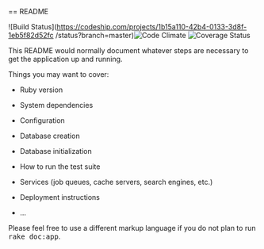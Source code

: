 == README

![Build Status](https://codeship.com/projects/1b15a110-42b4-0133-3d8f-1eb5f82d52fc
/status?branch=master)![Code Climate](https://codeclimate.com/github/agarmisa/Posture-Pal.png) ![Coverage Status](https://coveralls.io/repos/agarmisa/Posture-Pal/badge.png)

This README would normally document whatever steps are necessary to get the
application up and running.

Things you may want to cover:

* Ruby version

* System dependencies

* Configuration

* Database creation

* Database initialization

* How to run the test suite

* Services (job queues, cache servers, search engines, etc.)

* Deployment instructions

* ...


Please feel free to use a different markup language if you do not plan to run
<tt>rake doc:app</tt>.
